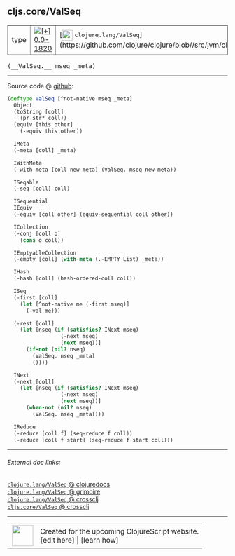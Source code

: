 ## cljs.core/ValSeq



 <table border="1">
<tr>
<td>type</td>
<td><a href="https://github.com/cljsinfo/cljs-api-docs/tree/0.0-1820"><img valign="middle" alt="[+] 0.0-1820" title="Added in 0.0-1820" src="https://img.shields.io/badge/+-0.0--1820-lightgrey.svg"></a> </td>
<td>
[<img height="24px" valign="middle" src="http://i.imgur.com/1GjPKvB.png"> <samp>clojure.lang/ValSeq</samp>](https://github.com/clojure/clojure/blob//src/jvm/clojure/lang/APersistentMap.java)
</td>
</tr>
</table>


 <samp>
(__ValSeq.__ mseq _meta)<br>
</samp>

---







Source code @ [github](https://github.com/clojure/clojurescript/blob/r1.7.170/src/main/cljs/cljs/core.cljs#L7849-L7902):

```clj
(deftype ValSeq [^not-native mseq _meta]
  Object
  (toString [coll]
    (pr-str* coll))
  (equiv [this other]
    (-equiv this other))

  IMeta
  (-meta [coll] _meta)

  IWithMeta
  (-with-meta [coll new-meta] (ValSeq. mseq new-meta))

  ISeqable
  (-seq [coll] coll)

  ISequential
  IEquiv
  (-equiv [coll other] (equiv-sequential coll other))

  ICollection
  (-conj [coll o]
    (cons o coll))

  IEmptyableCollection
  (-empty [coll] (with-meta (.-EMPTY List) _meta))

  IHash
  (-hash [coll] (hash-ordered-coll coll))

  ISeq
  (-first [coll]
    (let [^not-native me (-first mseq)]
      (-val me)))

  (-rest [coll]
    (let [nseq (if (satisfies? INext mseq)
                 (-next mseq)
                 (next mseq))]
      (if-not (nil? nseq)
        (ValSeq. nseq _meta)
        ())))

  INext
  (-next [coll]
    (let [nseq (if (satisfies? INext mseq)
                 (-next mseq)
                 (next mseq))]
      (when-not (nil? nseq)
        (ValSeq. nseq _meta))))

  IReduce
  (-reduce [coll f] (seq-reduce f coll))
  (-reduce [coll f start] (seq-reduce f start coll)))
```

<!--
Repo - tag - source tree - lines:

 <pre>
clojurescript @ r1.7.170
└── src
    └── main
        └── cljs
            └── cljs
                └── <ins>[core.cljs:7849-7902](https://github.com/clojure/clojurescript/blob/r1.7.170/src/main/cljs/cljs/core.cljs#L7849-L7902)</ins>
</pre>

-->

---



###### External doc links:

[`clojure.lang/ValSeq` @ clojuredocs](http://clojuredocs.org/clojure.lang/ValSeq)<br>
[`clojure.lang/ValSeq` @ grimoire](http://conj.io/store/v1/org.clojure/clojure/1.7.0-beta3/clj/clojure.lang/ValSeq/)<br>
[`clojure.lang/ValSeq` @ crossclj](http://crossclj.info/fun/clojure.lang/ValSeq.html)<br>
[`cljs.core/ValSeq` @ crossclj](http://crossclj.info/fun/cljs.core.cljs/ValSeq.html)<br>

---

 <table>
<tr><td>
<img valign="middle" align="right" width="48px" src="http://i.imgur.com/Hi20huC.png">
</td><td>
Created for the upcoming ClojureScript website.<br>
[edit here] | [learn how]
</td></tr></table>

[edit here]:https://github.com/cljsinfo/cljs-api-docs/blob/master/cljsdoc/cljs.core/ValSeq.cljsdoc
[learn how]:https://github.com/cljsinfo/cljs-api-docs/wiki/cljsdoc-files

<!--

This information was too distracting to show to readers, but I'll leave it
commented here since it is helpful to:

- pretty-print the data used to generate this document
- and show how to retrieve that data



The API data for this symbol:

```clj
{:ns "cljs.core",
 :name "ValSeq",
 :signature ["[mseq _meta]"],
 :history [["+" "0.0-1820"]],
 :type "type",
 :full-name-encode "cljs.core/ValSeq",
 :source {:code "(deftype ValSeq [^not-native mseq _meta]\n  Object\n  (toString [coll]\n    (pr-str* coll))\n  (equiv [this other]\n    (-equiv this other))\n\n  IMeta\n  (-meta [coll] _meta)\n\n  IWithMeta\n  (-with-meta [coll new-meta] (ValSeq. mseq new-meta))\n\n  ISeqable\n  (-seq [coll] coll)\n\n  ISequential\n  IEquiv\n  (-equiv [coll other] (equiv-sequential coll other))\n\n  ICollection\n  (-conj [coll o]\n    (cons o coll))\n\n  IEmptyableCollection\n  (-empty [coll] (with-meta (.-EMPTY List) _meta))\n\n  IHash\n  (-hash [coll] (hash-ordered-coll coll))\n\n  ISeq\n  (-first [coll]\n    (let [^not-native me (-first mseq)]\n      (-val me)))\n\n  (-rest [coll]\n    (let [nseq (if (satisfies? INext mseq)\n                 (-next mseq)\n                 (next mseq))]\n      (if-not (nil? nseq)\n        (ValSeq. nseq _meta)\n        ())))\n\n  INext\n  (-next [coll]\n    (let [nseq (if (satisfies? INext mseq)\n                 (-next mseq)\n                 (next mseq))]\n      (when-not (nil? nseq)\n        (ValSeq. nseq _meta))))\n\n  IReduce\n  (-reduce [coll f] (seq-reduce f coll))\n  (-reduce [coll f start] (seq-reduce f start coll)))",
          :title "Source code",
          :repo "clojurescript",
          :tag "r1.7.170",
          :filename "src/main/cljs/cljs/core.cljs",
          :lines [7849 7902]},
 :full-name "cljs.core/ValSeq",
 :clj-symbol "clojure.lang/ValSeq"}

```

Retrieve the API data for this symbol:

```clj
;; from Clojure REPL
(require '[clojure.edn :as edn])
(-> (slurp "https://raw.githubusercontent.com/cljsinfo/cljs-api-docs/catalog/cljs-api.edn")
    (edn/read-string)
    (get-in [:symbols "cljs.core/ValSeq"]))
```

-->
